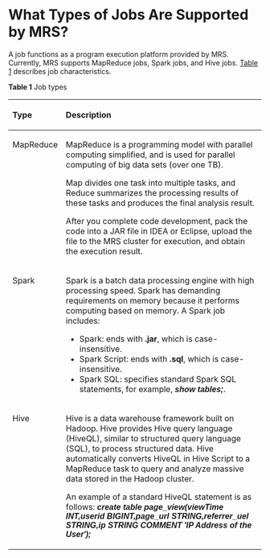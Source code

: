 # What Types of Jobs Are Supported by MRS?<a name="EN-US_TOPIC_0125375535"></a>

A job functions as a program execution platform provided by MRS. Currently, MRS supports MapReduce jobs, Spark jobs, and Hive jobs.  [Table 1](#t8a95bf7963364fad8dfa2919e1123092)  describes job characteristics.

**Table  1**  Job types

<a name="t8a95bf7963364fad8dfa2919e1123092"></a>
<table><thead align="left"><tr id="re5a44c88f8bb4054b9b7ece25ae4c316"><th class="cellrowborder" valign="top" width="20%" id="mcps1.2.3.1.1"><p id="a49407ab4353240929c33cbbf35f1a040"><a name="a49407ab4353240929c33cbbf35f1a040"></a><a name="a49407ab4353240929c33cbbf35f1a040"></a>Type</p>
</th>
<th class="cellrowborder" valign="top" width="80%" id="mcps1.2.3.1.2"><p id="ae58f36377c254f36b3063ac3077bb94f"><a name="ae58f36377c254f36b3063ac3077bb94f"></a><a name="ae58f36377c254f36b3063ac3077bb94f"></a>Description</p>
</th>
</tr>
</thead>
<tbody><tr id="r2f666f24d1c44e0cbf5d79ea9fc0336f"><td class="cellrowborder" valign="top" width="20%" headers="mcps1.2.3.1.1 "><p id="a6e3f6e32b76a44ccb5540bc888509927"><a name="a6e3f6e32b76a44ccb5540bc888509927"></a><a name="a6e3f6e32b76a44ccb5540bc888509927"></a>MapReduce</p>
</td>
<td class="cellrowborder" valign="top" width="80%" headers="mcps1.2.3.1.2 "><p id="a2db6e409da4f4742a607cbe509983654"><a name="a2db6e409da4f4742a607cbe509983654"></a><a name="a2db6e409da4f4742a607cbe509983654"></a>MapReduce is a programming model with parallel computing simplified, and is used for parallel computing of big data sets (over one TB).</p>
<p id="acc360e80d3dd4004b5d76ad1331a52c2"><a name="acc360e80d3dd4004b5d76ad1331a52c2"></a><a name="acc360e80d3dd4004b5d76ad1331a52c2"></a>Map divides one task into multiple tasks, and Reduce summarizes the processing results of these tasks and produces the final analysis result.</p>
<p id="a9e4d718340f544aaa6d051bdb21c344b"><a name="a9e4d718340f544aaa6d051bdb21c344b"></a><a name="a9e4d718340f544aaa6d051bdb21c344b"></a>After you complete code development, pack the code into a JAR file in IDEA or Eclipse, upload the file to the MRS cluster for execution, and obtain the execution result.</p>
</td>
</tr>
<tr id="r7deeb5ae16e4421f8f7f50419574e00c"><td class="cellrowborder" valign="top" width="20%" headers="mcps1.2.3.1.1 "><p id="abb8646ae27e24d7fac1cb7beff486475"><a name="abb8646ae27e24d7fac1cb7beff486475"></a><a name="abb8646ae27e24d7fac1cb7beff486475"></a>Spark</p>
</td>
<td class="cellrowborder" valign="top" width="80%" headers="mcps1.2.3.1.2 "><p id="a3eca8c766271416d93b8dec6e311d64a"><a name="a3eca8c766271416d93b8dec6e311d64a"></a><a name="a3eca8c766271416d93b8dec6e311d64a"></a>Spark is a batch data processing engine with high processing speed. Spark has demanding requirements on memory because it performs computing based on memory. A Spark job includes:</p>
<a name="u5eeef1a8c02d4b47857dda38737f5efb"></a><a name="u5eeef1a8c02d4b47857dda38737f5efb"></a><ul id="u5eeef1a8c02d4b47857dda38737f5efb"><li>Spark: ends with&nbsp;<span class="filepath" id="f49b7a1914fb84ab99ad64a35971a7d08"><a name="f49b7a1914fb84ab99ad64a35971a7d08"></a><a name="f49b7a1914fb84ab99ad64a35971a7d08"></a><b>.jar</b></span>, which is case-insensitive.</li><li>Spark Script: ends with <span class="filepath" id="fa0b6dfbac7774cfbacd78c4a6249504a"><a name="fa0b6dfbac7774cfbacd78c4a6249504a"></a><a name="fa0b6dfbac7774cfbacd78c4a6249504a"></a><b>.sql</b></span>, which is case-insensitive.</li><li>Spark SQL: specifies standard Spark SQL statements, for example, <i><b><span class="cmdname" style="font-family:Arial" id="c30d957290ce145ddb66da8adf82b1d3b"><a name="c30d957290ce145ddb66da8adf82b1d3b"></a><a name="c30d957290ce145ddb66da8adf82b1d3b"></a>show tables;</span></b></i>.</li></ul>
</td>
</tr>
<tr id="ra2d3dc0ff4d04f1d93f0d2636c8b695e"><td class="cellrowborder" valign="top" width="20%" headers="mcps1.2.3.1.1 "><p id="a59ce0f425aa54422a90e3e09ee255586"><a name="a59ce0f425aa54422a90e3e09ee255586"></a><a name="a59ce0f425aa54422a90e3e09ee255586"></a>Hive</p>
</td>
<td class="cellrowborder" valign="top" width="80%" headers="mcps1.2.3.1.2 "><p id="afe14fed258644449a4285e0ae61b22c8"><a name="afe14fed258644449a4285e0ae61b22c8"></a><a name="afe14fed258644449a4285e0ae61b22c8"></a>Hive is a data warehouse framework built on Hadoop. Hive provides Hive query language (HiveQL), similar to structured query language (SQL), to process structured data. Hive automatically converts HiveQL in Hive Script to a MapReduce task to query and analyze massive data stored in the Hadoop cluster.</p>
<p id="a48c371b162b34de39fa1b21adbfa058d"><a name="a48c371b162b34de39fa1b21adbfa058d"></a><a name="a48c371b162b34de39fa1b21adbfa058d"></a>An example of a standard HiveQL statement is as follows: <i><b><span class="cmdname" style="font-family:Arial" id="cd704c5579a6c4c9996d17d0ab68314ec"><a name="cd704c5579a6c4c9996d17d0ab68314ec"></a><a name="cd704c5579a6c4c9996d17d0ab68314ec"></a>create table page_view(viewTime INT,userid BIGINT,page_url STRING,referrer_uel STRING,ip STRING COMMENT 'IP Address of the User');</span></b></i></p>
</td>
</tr>
</tbody>
</table>

